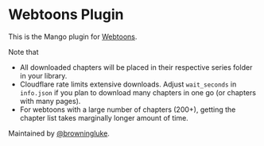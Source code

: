 # Webtoons Plugin

This is the Mango plugin for [Webtoons](https://www.webtoons.com/en/). 

Note that

- All downloaded chapters will be placed in their respective series folder in your library.
- Cloudflare rate limits extensive downloads. Adjust `wait_seconds` in `info.json` if you plan to download many chapters in one go (or chapters with many pages).
- For webtoons with a large number of chapters (200+), getting the chapter list takes marginally longer amount of time.

Maintained by [@browningluke](https://github.com/browningluke).
